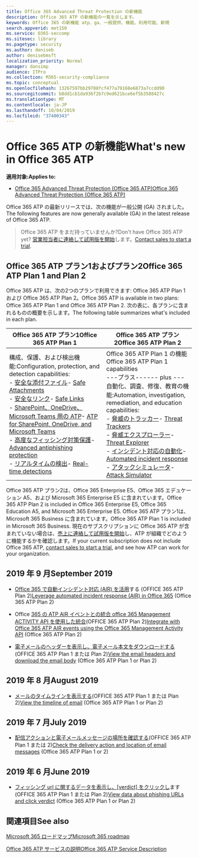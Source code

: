 ```yaml
---
title: Office 365 Advanced Threat Protection の新機能
description: Office 365 ATP の新機能の一覧を示します。
keywords: Office 365 の新機能 atp、ga、一般提供、機能、利用可能、新規
search.appverid: met150
ms.service: O365-seccomp
ms.sitesec: library
ms.pagetype: security
ms.author: deniseb
author: denisebmsft
localization_priority: Normal
manager: dansimp
audience: ITPro
ms.collection: M365-security-compliance
ms.topic: conceptual
ms.openlocfilehash: 13267597bb29708fcf477a79168e6873a7ccdd90
ms.sourcegitcommit: b8dd1cb1da936f2b7c9ed621bce6ef5b3588427c
ms.translationtype: MT
ms.contentlocale: ja-JP
ms.lasthandoff: 10/04/2019
ms.locfileid: "37400343"
---
```

# <a name="whats-new-in-office-365-atp"></a><span data-ttu-id="a2b94-104">Office 365 ATP の新機能</span><span class="sxs-lookup"><span data-stu-id="a2b94-104">What's new in Office 365 ATP</span></span>

<span data-ttu-id="a2b94-105">**適用対象:**</span><span class="sxs-lookup"><span data-stu-id="a2b94-105">**Applies to:**</span></span>

- [<span data-ttu-id="a2b94-106">Office 365 Advanced Threat Protection (Office 365 ATP)</span><span class="sxs-lookup"><span data-stu-id="a2b94-106">Office 365 Advanced Threat Protection (Office 365 ATP)</span></span>](office-365-atp.md)

<span data-ttu-id="a2b94-107">Office 365 ATP の最新リリースでは、次の機能が一般公開 (GA) されました。</span><span class="sxs-lookup"><span data-stu-id="a2b94-107">The following features are now generally available (GA) in the latest release of Office 365 ATP.</span></span> 

><span data-ttu-id="a2b94-108">Office 365 ATP をまだ持っていませんか?</span><span class="sxs-lookup"><span data-stu-id="a2b94-108">Don't have Office 365 ATP yet?</span></span> <span data-ttu-id="a2b94-109">[営業担当者に連絡して試用版を開始](https://go.microsoft.com/fwlink/p/?LinkId=518644)します。</span><span class="sxs-lookup"><span data-stu-id="a2b94-109">[Contact sales to start a trial](https://go.microsoft.com/fwlink/p/?LinkId=518644).</span></span> 

## <a name="office-365-atp-plan-1-and-plan-2"></a><span data-ttu-id="a2b94-110">Office 365 ATP プラン1およびプラン2</span><span class="sxs-lookup"><span data-stu-id="a2b94-110">Office 365 ATP Plan 1 and Plan 2</span></span>

<span data-ttu-id="a2b94-111">Office 365 ATP は、次の2つのプランで利用できます: Office 365 ATP Plan 1 および Office 365 ATP Plan 2。</span><span class="sxs-lookup"><span data-stu-id="a2b94-111">Office 365 ATP is available in two plans: Office 365 ATP Plan 1 and Office 365 ATP Plan 2.</span></span> <span data-ttu-id="a2b94-112">次の表に、各プランに含まれるものの概要を示します。</span><span class="sxs-lookup"><span data-stu-id="a2b94-112">The following table summarizes what's included in each plan.</span></span> 

|<span data-ttu-id="a2b94-113">Office 365 ATP プラン1</span><span class="sxs-lookup"><span data-stu-id="a2b94-113">Office 365 ATP Plan 1</span></span>  |<span data-ttu-id="a2b94-114">Office 365 ATP プラン2</span><span class="sxs-lookup"><span data-stu-id="a2b94-114">Office 365 ATP Plan 2</span></span>  |
|---------|---------|
|<span data-ttu-id="a2b94-115">構成、保護、および検出機能:</span><span class="sxs-lookup"><span data-stu-id="a2b94-115">Configuration, protection, and detection capabilities:</span></span><br/><span data-ttu-id="a2b94-116">- [安全な添付ファイル](atp-safe-attachments.md)</span><span class="sxs-lookup"><span data-stu-id="a2b94-116">- [Safe Attachments](atp-safe-attachments.md)</span></span><br/><span data-ttu-id="a2b94-117">- [安全なリンク](atp-safe-links.md)</span><span class="sxs-lookup"><span data-stu-id="a2b94-117">- [Safe Links](atp-safe-links.md)</span></span><br/><span data-ttu-id="a2b94-118">- [SharePoint、OneDrive、Microsoft Teams 用の ATP](atp-for-spo-odb-and-teams.md)</span><span class="sxs-lookup"><span data-stu-id="a2b94-118">- [ATP for SharePoint, OneDrive, and Microsoft Teams](atp-for-spo-odb-and-teams.md)</span></span><br/><span data-ttu-id="a2b94-119">- [高度なフィッシング対策保護](atp-anti-phishing.md)</span><span class="sxs-lookup"><span data-stu-id="a2b94-119">- [Advanced antiphishing protection](atp-anti-phishing.md)</span></span><br/><span data-ttu-id="a2b94-120">- [リアルタイムの検出](threat-explorer.md)</span><span class="sxs-lookup"><span data-stu-id="a2b94-120">- [Real-time detections](threat-explorer.md)</span></span>     |<span data-ttu-id="a2b94-121">Office 365 ATP Plan 1 の機能</span><span class="sxs-lookup"><span data-stu-id="a2b94-121">Office 365 ATP Plan 1 capabilities</span></span><br/><span data-ttu-id="a2b94-122">---プラス---</span><span class="sxs-lookup"><span data-stu-id="a2b94-122">--- plus ---</span></span><br/><span data-ttu-id="a2b94-123">自動化、調査、修復、教育の機能:</span><span class="sxs-lookup"><span data-stu-id="a2b94-123">Automation, investigation, remediation, and education capabilities:</span></span><br/><span data-ttu-id="a2b94-124">- [脅威のトラッカー](threat-trackers.md)</span><span class="sxs-lookup"><span data-stu-id="a2b94-124">- [Threat Trackers](threat-trackers.md)</span></span><br/><span data-ttu-id="a2b94-125">- [脅威エクスプローラー](threat-explorer.md)</span><span class="sxs-lookup"><span data-stu-id="a2b94-125">- [Threat Explorer](threat-explorer.md)</span></span><br/><span data-ttu-id="a2b94-126">- [インシデント対応の自動化](automated-investigation-response-office.md)</span><span class="sxs-lookup"><span data-stu-id="a2b94-126">- [Automated incident response](automated-investigation-response-office.md)</span></span><br/><span data-ttu-id="a2b94-127">- [アタックシミュレータ](attack-simulator.md)</span><span class="sxs-lookup"><span data-stu-id="a2b94-127">- [Attack Simulator](attack-simulator.md)</span></span>         |

<span data-ttu-id="a2b94-128">Office 365 ATP プラン2は、Office 365 Enterprise E5、Office 365 エデュケーション A5、および Microsoft 365 Enterprise E5 に含まれています。</span><span class="sxs-lookup"><span data-stu-id="a2b94-128">Office 365 ATP Plan 2 is included in Office 365 Enterprise E5, Office 365 Education A5, and Microsoft 365 Enterprise E5.</span></span> <span data-ttu-id="a2b94-129">Office 365 ATP プラン1は、Microsoft 365 Business に含まれています。</span><span class="sxs-lookup"><span data-stu-id="a2b94-129">Office 365 ATP Plan 1 is included in Microsoft 365 Business.</span></span> <span data-ttu-id="a2b94-130">現在のサブスクリプションに Office 365 ATP が含まれていない場合は、[売上に連絡して試用版を開始](https://go.microsoft.com/fwlink/p/?LinkId=518644)し、ATP が組織でどのように機能するかを確認します。</span><span class="sxs-lookup"><span data-stu-id="a2b94-130">If your current subscription does not include Office 365 ATP, [contact sales to start a trial](https://go.microsoft.com/fwlink/p/?LinkId=518644), and see how ATP can work for your organization.</span></span> 

## <a name="september-2019"></a><span data-ttu-id="a2b94-131">2019 年 9 月</span><span class="sxs-lookup"><span data-stu-id="a2b94-131">September 2019</span></span>

- <span data-ttu-id="a2b94-132">[Office 365 で自動インシデント対応 (AIR) を活用](automated-investigation-response-office.md)する (OFFICE 365 ATP Plan 2)</span><span class="sxs-lookup"><span data-stu-id="a2b94-132">[Leverage automated incident response (AIR) in Office 365](automated-investigation-response-office.md) (Office 365 ATP Plan 2)</span></span>

- <span data-ttu-id="a2b94-133">Office [365 の ATP AIR イベントとの統合 office 365 Management ACTIVITY API を使用した統合](https://docs.microsoft.com/office/office-365-management-api/office-365-management-activity-api-schema#office-365-advanced-threat-protection-and-threat-investigation-and-response-schema)(OFFICE 365 ATP Plan 2)</span><span class="sxs-lookup"><span data-stu-id="a2b94-133">[Integrate with Office 365 ATP AIR events using the Office 365 Management Activity API](https://docs.microsoft.com/office/office-365-management-api/office-365-management-activity-api-schema#office-365-advanced-threat-protection-and-threat-investigation-and-response-schema) (Office 365 ATP Plan 2)</span></span>

- <span data-ttu-id="a2b94-134">[電子メールのヘッダーを表示し、電子メール本文をダウンロードする](investigate-malicious-email-that-was-delivered.md#view-the-email-headers-and-download-the-email-body)(OFFICE 365 ATP Plan 1 または Plan 2)</span><span class="sxs-lookup"><span data-stu-id="a2b94-134">[View the email headers and download the email body](investigate-malicious-email-that-was-delivered.md#view-the-email-headers-and-download-the-email-body) (Office 365 ATP Plan 1 or Plan 2)</span></span>

## <a name="august-2019"></a><span data-ttu-id="a2b94-135">2019 年 8 月</span><span class="sxs-lookup"><span data-stu-id="a2b94-135">August 2019</span></span>

- <span data-ttu-id="a2b94-136">[メールのタイムラインを表示する](investigate-malicious-email-that-was-delivered.md#view-the-timeline-of-your-email)(OFFICE 365 ATP Plan 1 または Plan 2)</span><span class="sxs-lookup"><span data-stu-id="a2b94-136">[View the timeline of email](investigate-malicious-email-that-was-delivered.md#view-the-timeline-of-your-email) (Office 365 ATP Plan 1 or Plan 2)</span></span>

## <a name="july-2019"></a><span data-ttu-id="a2b94-137">2019 年 7 月</span><span class="sxs-lookup"><span data-stu-id="a2b94-137">July 2019</span></span>

- <span data-ttu-id="a2b94-138">[配信アクションと電子メールメッセージの場所を確認する](investigate-malicious-email-that-was-delivered.md#check-the-delivery-action-and-location)(OFFICE 365 ATP Plan 1 または 2)</span><span class="sxs-lookup"><span data-stu-id="a2b94-138">[Check the delivery action and location of email messages](investigate-malicious-email-that-was-delivered.md#check-the-delivery-action-and-location) (Office 365 ATP Plan 1 or 2)</span></span>

 ## <a name="june-2019"></a><span data-ttu-id="a2b94-139">2019 年 6 月</span><span class="sxs-lookup"><span data-stu-id="a2b94-139">June 2019</span></span>

- <span data-ttu-id="a2b94-140">[フィッシング url に関するデータを表示し、[verdict] をクリックし](threat-explorer.md#view-data-about-phishing-urls-and-click-verdict)ます (OFFICE 365 ATP Plan 1 または Plan 2)</span><span class="sxs-lookup"><span data-stu-id="a2b94-140">[View data about phishing URLs and click verdict](threat-explorer.md#view-data-about-phishing-urls-and-click-verdict) (Office 365 ATP Plan 1 or Plan 2)</span></span>


## <a name="see-also"></a><span data-ttu-id="a2b94-141">関連項目</span><span class="sxs-lookup"><span data-stu-id="a2b94-141">See also</span></span>

[<span data-ttu-id="a2b94-142">Microsoft 365 ロードマップ</span><span class="sxs-lookup"><span data-stu-id="a2b94-142">Microsoft 365 roadmap</span></span>](https://www.microsoft.com/microsoft-365/roadmap)

[<span data-ttu-id="a2b94-143">Office 365 ATP サービスの説明</span><span class="sxs-lookup"><span data-stu-id="a2b94-143">Office 365 ATP Service Description</span></span>](https://docs.microsoft.com/office365/servicedescriptions/office-365-advanced-threat-protection-service-description)